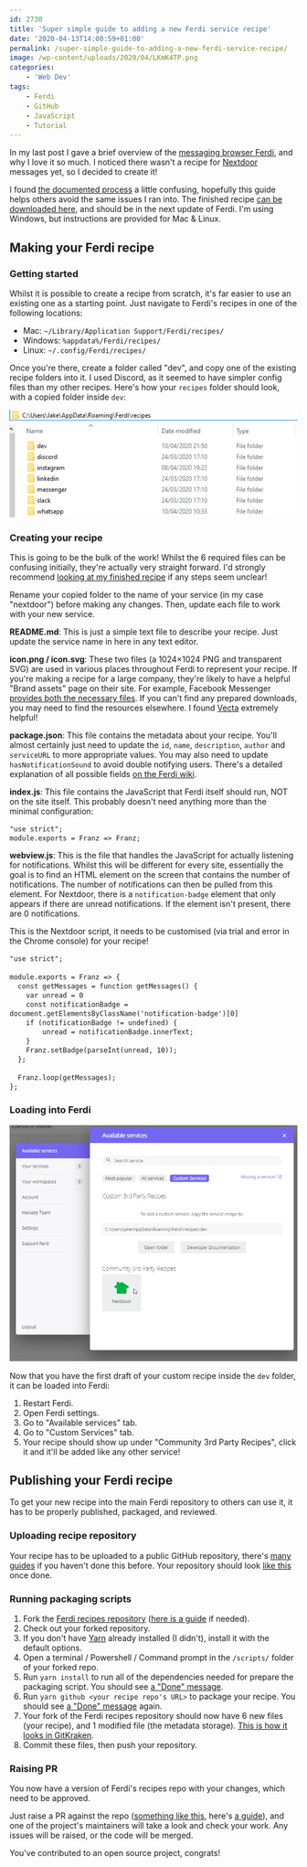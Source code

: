 ```yaml
---
id: 2730
title: 'Super simple guide to adding a new Ferdi service recipe'
date: '2020-04-13T14:00:59+01:00'
permalink: /super-simple-guide-to-adding-a-new-ferdi-service-recipe/
image: /wp-content/uploads/2020/04/LKmK4TP.png
categories:
    - 'Web Dev'
tags:
    - Ferdi
    - GitHub
    - JavaScript
    - Tutorial
---
```


In my last post I gave a brief overview of the [messaging browser Ferdi](https://getferdi.com/), and why I love it so much. I noticed there wasn't a recipe for [Nextdoor](https://nextdoor.co.uk/) messages yet, so I decided to create it!

I found [the documented process](https://github.com/getferdi/recipes/blob/master/docs/integration.md) a little confusing, hopefully this guide helps others avoid the same issues I ran into. The finished recipe [can be downloaded here](https://github.com/JakeSteam/ferdi-nextdoor), and should be in the next update of Ferdi. I'm using Windows, but instructions are provided for Mac &amp; Linux.

## Making your Ferdi recipe

### Getting started

Whilst it is possible to create a recipe from scratch, it's far easier to use an existing one as a starting point. Just navigate to Ferdi's recipes in one of the following locations:

- Mac: `~/Library/Application Support/Ferdi/recipes/`
- Windows: `%appdata%/Ferdi/recipes/`
- Linux: `~/.config/Ferdi/recipes/`

Once you're there, create a folder called "dev", and copy one of the existing recipe folders into it. I used Discord, as it seemed to have simpler config files than my other recipes. Here's how your `recipes` folder should look, with a copied folder inside `dev`:

[![](/wp-content/uploads/2020/04/RBjHnOs.png)](/wp-content/uploads/2020/04/RBjHnOs.png)

### Creating your recipe

This is going to be the bulk of the work! Whilst the 6 required files can be confusing initially, they're actually very straight forward. I'd strongly recommend [looking at my finished recipe](https://github.com/JakeSteam/ferdi-nextdoor) if any steps seem unclear!

Rename your copied folder to the name of your service (in my case "nextdoor") before making any changes. Then, update each file to work with your new service.

**README.md**: This is just a simple text file to describe your recipe. Just update the service name in here in any text editor.

**icon.png / icon.svg**: These two files (a 1024×1024 PNG and transparent SVG) are used in various places throughout Ferdi to represent your recipe. If you're making a recipe for a large company, they're likely to have a helpful "Brand assets" page on their site. For example, Facebook Messenger [provides both the necessary files](https://en.facebookbrand.com/messenger/assets/messenger/). If you can't find any prepared downloads, you may need to find the resources elsewhere. I found [Vecta](https://vecta.io/symbols/category/brands-logo) extremely helpful!

**package.json**: This file contains the metadata about your recipe. You'll almost certainly just need to update the `id`, `name`, `description`, `author` and `serviceURL` to more appropriate values. You may also need to update `hasNotificationSound` to avoid double notifying users. There's a detailed explanation of all possible fields [on the Ferdi wiki](https://github.com/getferdi/recipes/blob/master/docs/configuration.md).

**index.js**: This file contains the JavaScript that Ferdi itself should run, NOT on the site itself. This probably doesn't need anything more than the minimal configuration:

```
"use strict";
module.exports = Franz => Franz;
```

**webview.js**: This is the file that handles the JavaScript for actually listening for notifications. Whilst this will be different for every site, essentially the goal is to find an HTML element on the screen that contains the number of notifications. The number of notifications can then be pulled from this element. For Nextdoor, there is a `notification-badge` element that only appears if there are unread notifications. If the element isn't present, there are 0 notifications.

This is the Nextdoor script, it needs to be customised (via trial and error in the Chrome console) for your recipe!

```
"use strict";

module.exports = Franz => {
  const getMessages = function getMessages() {
    var unread = 0
    const notificationBadge = document.getElementsByClassName('notification-badge')[0]
    if (notificationBadge != undefined) {
        unread = notificationBadge.innerText;
    }
    Franz.setBadge(parseInt(unread, 10));
  };

  Franz.loop(getMessages);
};
```

### Loading into Ferdi
[![](/wp-content/uploads/2020/04/LKmK4TP.png)](/wp-content/uploads/2020/04/LKmK4TP.png)

Now that you have the first draft of your custom recipe inside the `dev` folder, it can be loaded into Ferdi:

1. Restart Ferdi.
2. Open Ferdi settings.
3. Go to "Available services" tab.
4. Go to "Custom Services" tab.
5. Your recipe should show up under "Community 3rd Party Recipes", click it and it'll be added like any other service!

## Publishing your Ferdi recipe

To get your new recipe into the main Ferdi repository to others can use it, it has to be properly published, packaged, and reviewed.

### Uploading recipe repository

Your recipe has to be uploaded to a public GitHub repository, there's [many guides](https://help.github.com/en/github/importing-your-projects-to-github/adding-an-existing-project-to-github-using-the-command-line) if you haven't done this before. Your repository should look [like this](https://github.com/JakeSteam/ferdi-nextdoor) once done.

### Running packaging scripts

1. Fork the [Ferdi recipes repository](https://github.com/getferdi/recipes) ([here is a guide](https://help.github.com/en/github/getting-started-with-github/fork-a-repo) if needed).
2. Check out your forked repository.
3. If you don't have [Yarn](https://classic.yarnpkg.com/en/docs/install/) already installed (I didn't), install it with the default options.
4. Open a terminal / Powershell / Command prompt in the `/scripts/` folder of your forked repo.
5. Run `yarn install` to run all of the dependencies needed for prepare the packaging script. You should see [a "Done" message](https://i.imgur.com/SDj7siV.png).
6. Run `yarn github <your recipe repo's URL>` to package your recipe. You should see [a "Done" message](https://i.imgur.com/X6C07X3.png) again.
7. Your fork of the Ferdi recipes repository should now have 6 new files (your recipe), and 1 modified file (the metadata storage). [This is how it looks in GitKraken](https://i.imgur.com/KMrvh40.png).
8. Commit these files, then push your repository.

### Raising PR

You now have a version of Ferdi's recipes repo with your changes, which need to be approved.

Just raise a PR against the repo ([something like this](https://github.com/getferdi/recipes/pull/94), here's [a guide](https://help.github.com/en/github/collaborating-with-issues-and-pull-requests/creating-a-pull-request)), and one of the project's maintainers will take a look and check your work. Any issues will be raised, or the code will be merged.

You've contributed to an open source project, congrats!